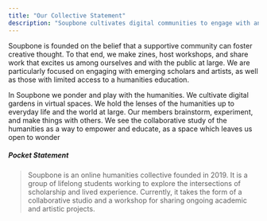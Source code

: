 ```yaml
---
title: "Our Collective Statement"
description: "Soupbone cultivates digital communities to engage with and reimagine the humanities"
---
```


Soupbone is founded on the belief that a supportive community can foster creative thought. To that end, we make zines, host workshops, and share work that excites us among ourselves and with the public at large. We are particularly focused on engaging with emerging scholars and artists, as well as those with limited access to a humanities education.

In Soupbone we ponder and play with the humanities. We cultivate digital gardens in virtual spaces. We hold the lenses of the humanities up to everyday life and the world at large. Our members brainstorm, experiment, and make things with others. We see the collaborative study of the humanities as a way to empower and educate, as a space which leaves us open to wonder

##### Pocket Statement

> Soupbone is an online humanities collective founded in 2019. It is a group of lifelong students working to explore the intersections of scholarship and lived experience. Currently, it takes the form of a collaborative studio and a workshop for sharing ongoing academic and artistic projects.

